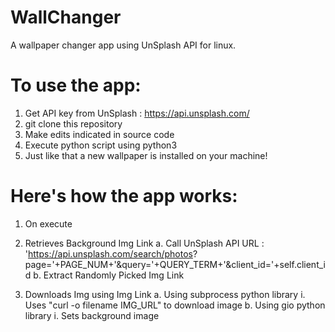 # WallChanger
A wallpaper changer app using UnSplash API for linux.

# To use the app:
1. Get API key from UnSplash : https://api.unsplash.com/
2. git clone this repository
3. Make edits indicated in source code
4. Execute python script using python3 
5. Just like that a new wallpaper is installed on your machine!

# Here's how the app works:

1. On execute
  
2. Retrieves Background Img Link
    a. Call UnSplash API URL : 'https://api.unsplash.com/search/photos?              page='+PAGE_NUM+'&query='+QUERY_TERM+'&client_id='+self.client_id
    b. Extract Randomly Picked Img Link 

3. Downloads Img using Img Link
    a. Using subprocess python library
       i. Uses "curl -o filename IMG_URL" to download image
    b. Using gio python library
       i. Sets background image
